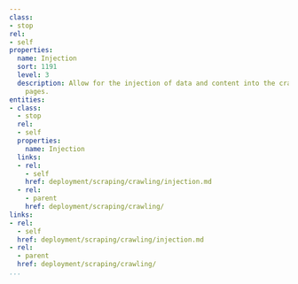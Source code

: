 ```yaml
---
class:
- stop
rel:
- self
properties:
  name: Injection
  sort: 1191
  level: 3
  description: Allow for the injection of data and content into the crawling of web
    pages.
entities:
- class:
  - stop
  rel:
  - self
  properties:
    name: Injection
  links:
  - rel:
    - self
    href: deployment/scraping/crawling/injection.md
  - rel:
    - parent
    href: deployment/scraping/crawling/
links:
- rel:
  - self
  href: deployment/scraping/crawling/injection.md
- rel:
  - parent
  href: deployment/scraping/crawling/
...
```

